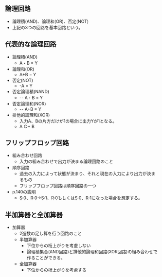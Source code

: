 ## 論理回路
- 論理積(AND)、論理和(OR)、否定(NOT)
- 上記の3つの回路を基本回路という。

## 代表的な論理回路
- 論理積(AND)
  - A・B = Y
- 論理和(OR)
  - A+B = Y
- 否定(NOT)
  - -A = Y
- 否定論理積(NAND)
  - -- A・B = Y
- 否定論理和(NOR)
  - -- A+B = Y
- 排他的論理和(XOR)
  - 入力A、Bの片方だけが1の場合に出力Yが1となる。
  - A ○+ B

## フリップフロップ回路
- 組み合わせ回路
  - 入力の組み合わせで出力が決まる論理回路のこと
- 順序回路
  - 過去の入力によって状態が決まり、それと現在の入力により出力が決まるもの
  - フリップフロップ回路は順序回路の一つ
- p.140の説明
  - S:0、R:0→S:1、R:0もしくはS:0、R:1になった場合を想定する。

## 半加算器と全加算器
- 加算器
  - 2進数の足し算を行う回路のこと
  - 半加算器
    - 下位からの桁上がりを考慮しない
    - 論理積集合(AND回路)と排他的論理和回路(XOR回路)の組み合わせで作ることができる。
  - 全加算器
    - 下位からの桁上がりを考慮する
